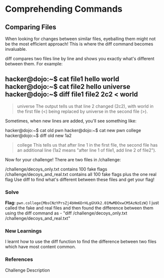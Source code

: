 # Comprehending Commands

## Comparing Files
When looking for changes between similar files, eyeballing them might not be the most efficient approach! This is where the diff command becomes invaluable.

diff compares two files line by line and shows you exactly what's different between them. For example:

hacker@dojo:~$ cat file1
hello
world
hacker@dojo:~$ cat file2
hello
universe
hacker@dojo:~$ diff file1 file2
2c2
< world
---
> universe
The output tells us that line 2 changed (2c2), with world in the first file (<) being replaced by universe in the second file (>).

Sometimes, when new lines are added, you'll see something like:

hacker@dojo:~$ cat old
pwn
hacker@dojo:~$ cat new
pwn
college
hacker@dojo:~$ diff old new
1a2
> college
This tells us that after line 1 in the first file, the second file has an additional line (1a2 means "after line 1 of file1, add line 2 of file2").

Now for your challenge! There are two files in /challenge:

/challenge/decoys_only.txt contains 100 fake flags
/challenge/decoys_and_real.txt contains all 100 fake flags plus the one real flag
Use diff to find what's different between these files and get your flag!

### Solve
**Flag:** `pwn.college{MbsCNzYPrsZj4bHm6DrHLgGhXk2.01MwMDOxwCM5AzNzEzW}`
I just called the fake and real files and then found the difference between them using the diff command as - "diff /challenge/decoys_only.txt /challenge/decoys_and_real.txt"

### New Learnings
I learnt how to use the diff function to find the difference between two files which have most content common.

### References 
Challenge Description
